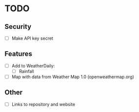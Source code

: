 # TODO

## Security

- [ ] Make API key secret

## Features

- [ ] Add to WeatherDaily:
  - [ ] Rainfall
- [ ] Map with data from Weather Map 1.0 (openweathermap.org)

## Other

- [ ] Links to repository and website
